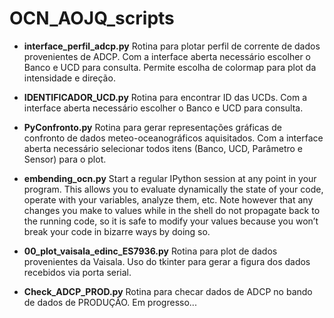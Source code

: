 # OCN_AOJQ_scripts

- **interface_perfil_adcp.py**
Rotina para plotar perfil de corrente de dados provenientes de ADCP.
Com a interface aberta necessário escolher o Banco e UCD para consulta.
Permite escolha de colormap para plot da intensidade e direção.


- **IDENTIFICADOR_UCD.py**
Rotina para encontrar ID das UCDs.
Com a interface aberta necessário escolher o Banco e UCD para consulta.


- **PyConfronto.py**
Rotina para gerar representações gráficas de confronto de dados 
meteo-oceanográficos aquisitados. Com a interface aberta necessário 
selecionar todos itens (Banco, UCD, Parâmetro e Sensor) para o plot.


- **embending_ocn.py**
Start a regular IPython session at any point in your program.
This allows you to evaluate dynamically the state of your code,
operate with your variables, analyze them, etc. Note however that
any changes you make to values while in the shell do not propagate
back to the running code, so it is safe to modify your values because
you won’t break your code in bizarre ways by doing so.


- **00_plot_vaisala_edinc_ES7936.py**
Rotina para plot de dados provenientes da Vaisala. Uso do tkinter para gerar
a figura dos dados recebidos via porta serial.


- **Check_ADCP_PROD.py**
Rotina para checar dados de ADCP no bando de dados de PRODUÇÃO. Em progresso...
